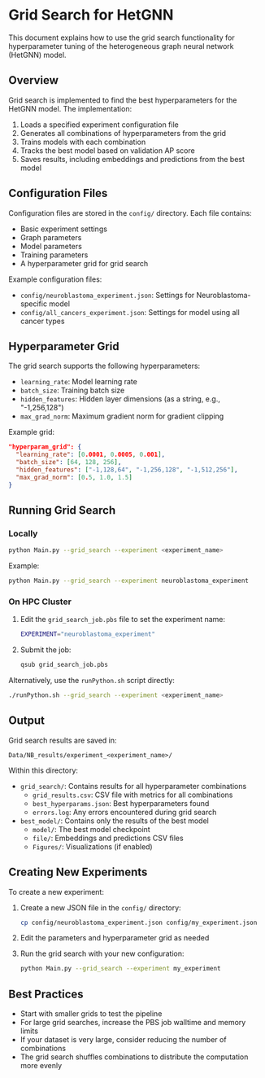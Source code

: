 # Grid Search for HetGNN

This document explains how to use the grid search functionality for hyperparameter tuning of the heterogeneous graph neural network (HetGNN) model.

## Overview

Grid search is implemented to find the best hyperparameters for the HetGNN model. The implementation:

1. Loads a specified experiment configuration file
2. Generates all combinations of hyperparameters from the grid
3. Trains models with each combination 
4. Tracks the best model based on validation AP score
5. Saves results, including embeddings and predictions from the best model

## Configuration Files

Configuration files are stored in the `config/` directory. Each file contains:

- Basic experiment settings
- Graph parameters
- Model parameters
- Training parameters
- A hyperparameter grid for grid search

Example configuration files:
- `config/neuroblastoma_experiment.json`: Settings for Neuroblastoma-specific model
- `config/all_cancers_experiment.json`: Settings for model using all cancer types

## Hyperparameter Grid

The grid search supports the following hyperparameters:
- `learning_rate`: Model learning rate
- `batch_size`: Training batch size
- `hidden_features`: Hidden layer dimensions (as a string, e.g., "-1,256,128")
- `max_grad_norm`: Maximum gradient norm for gradient clipping

Example grid:
```json
"hyperparam_grid": {
  "learning_rate": [0.0001, 0.0005, 0.001],
  "batch_size": [64, 128, 256],
  "hidden_features": ["-1,128,64", "-1,256,128", "-1,512,256"],
  "max_grad_norm": [0.5, 1.0, 1.5]
}
```

## Running Grid Search

### Locally

```bash
python Main.py --grid_search --experiment <experiment_name>
```

Example:
```bash
python Main.py --grid_search --experiment neuroblastoma_experiment
```

### On HPC Cluster

1. Edit the `grid_search_job.pbs` file to set the experiment name:
   ```bash
   EXPERIMENT="neuroblastoma_experiment"
   ```

2. Submit the job:
   ```bash
   qsub grid_search_job.pbs
   ```

Alternatively, use the `runPython.sh` script directly:
```bash
./runPython.sh --grid_search --experiment <experiment_name>
```

## Output

Grid search results are saved in:
```
Data/NB_results/experiment_<experiment_name>/
```

Within this directory:
- `grid_search/`: Contains results for all hyperparameter combinations
  - `grid_results.csv`: CSV file with metrics for all combinations
  - `best_hyperparams.json`: Best hyperparameters found
  - `errors.log`: Any errors encountered during grid search
- `best_model/`: Contains only the results of the best model
  - `model/`: The best model checkpoint
  - `file/`: Embeddings and predictions CSV files
  - `Figures/`: Visualizations (if enabled)

## Creating New Experiments

To create a new experiment:

1. Create a new JSON file in the `config/` directory:
   ```bash
   cp config/neuroblastoma_experiment.json config/my_experiment.json
   ```

2. Edit the parameters and hyperparameter grid as needed

3. Run the grid search with your new configuration:
   ```bash
   python Main.py --grid_search --experiment my_experiment
   ```

## Best Practices

- Start with smaller grids to test the pipeline
- For large grid searches, increase the PBS job walltime and memory limits
- If your dataset is very large, consider reducing the number of combinations
- The grid search shuffles combinations to distribute the computation more evenly 